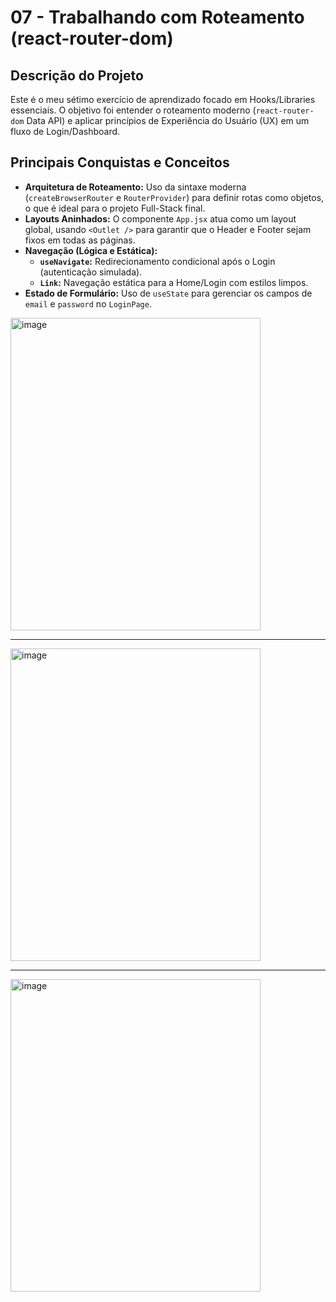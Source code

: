 # 07 - Trabalhando com Roteamento (react-router-dom)

## Descrição do Projeto
Este é o meu sétimo exercício de aprendizado focado em Hooks/Libraries essenciais. O objetivo foi entender o roteamento moderno (`react-router-dom` Data API) e aplicar princípios de Experiência do Usuário (UX) em um fluxo de Login/Dashboard.

## Principais Conquistas e Conceitos
* **Arquitetura de Roteamento:** Uso da sintaxe moderna (`createBrowserRouter` e `RouterProvider`) para definir rotas como objetos, o que é ideal para o projeto Full-Stack final.
* **Layouts Aninhados:** O componente `App.jsx` atua como um layout global, usando `<Outlet />` para garantir que o Header e Footer sejam fixos em todas as páginas.
* **Navegação (Lógica e Estática):**
    * **`useNavigate`:** Redirecionamento condicional após o Login (autenticação simulada).
    * **`Link`:** Navegação estática para a Home/Login com estilos limpos.
* **Estado de Formulário:** Uso de `useState` para gerenciar os campos de `email` e `password` no `LoginPage`.


<img width="400" height="500" alt="image" src="https://github.com/user-attachments/assets/4e79416c-40f0-4e6d-a1d0-c644399989cf" />
<hr>
<img width="400" height="500" alt="image" src="https://github.com/user-attachments/assets/f584c1f2-3949-413f-a65c-156ba85748fd" />
<hr>
<img width="400" height="500" alt="image" src="https://github.com/user-attachments/assets/ff8659fb-10da-4ab4-aee1-1cf4e5e7e018" />




